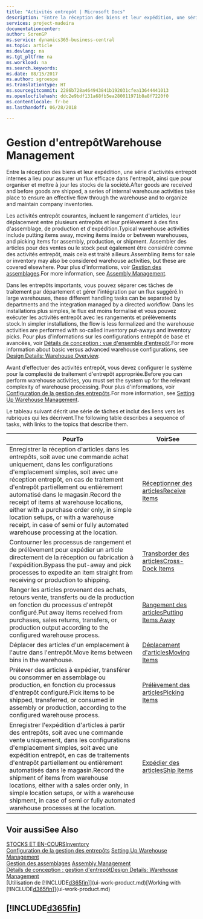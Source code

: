 ```yaml
---
title: "Activités entrepôt | Microsoft Docs"
description: "Entre la réception des biens et leur expédition, une série d'activités entrepôt internes a lieu pour assurer un flux efficace dans l'entrepôt, ainsi que pour organiser et mettre à jour les stocks de la société."
services: project-madeira
documentationcenter: 
author: SorenGP
ms.service: dynamics365-business-central
ms.topic: article
ms.devlang: na
ms.tgt_pltfrm: na
ms.workload: na
ms.search.keywords: 
ms.date: 08/15/2017
ms.author: sgroespe
ms.translationtype: HT
ms.sourcegitcommit: 2286b728a464943841b192031cfea13644441013
ms.openlocfilehash: ddc2e9bdf131a68fb5ea280011971b8a8f7220f0
ms.contentlocale: fr-be
ms.lasthandoff: 06/28/2018

---
```

# <a name="warehouse-management"></a><span data-ttu-id="fcd74-103">Gestion d'entrepôt</span><span class="sxs-lookup"><span data-stu-id="fcd74-103">Warehouse Management</span></span>
<span data-ttu-id="fcd74-104">Entre la réception des biens et leur expédition, une série d'activités entrepôt internes a lieu pour assurer un flux efficace dans l'entrepôt, ainsi que pour organiser et mettre à jour les stocks de la société.</span><span class="sxs-lookup"><span data-stu-id="fcd74-104">After goods are received and before goods are shipped, a series of internal warehouse activities take place to ensure an effective flow through the warehouse and to organize and maintain company inventories.</span></span>

<span data-ttu-id="fcd74-105">Les activités entrepôt courantes, incluent le rangement d'articles, leur déplacement entre plusieurs entrepôts et leur prélèvement à des fins d'assemblage, de production et d'expédition.</span><span class="sxs-lookup"><span data-stu-id="fcd74-105">Typical warehouse activities include putting items away, moving items inside or between warehouses, and picking items for assembly, production, or shipment.</span></span> <span data-ttu-id="fcd74-106">Assembler des articles pour des ventes ou le stock peut également être considéré comme des activités entrepôt, mais cela est traité ailleurs.</span><span class="sxs-lookup"><span data-stu-id="fcd74-106">Assembling items for sale or inventory may also be considered warehouse activities, but these are covered elsewhere.</span></span> <span data-ttu-id="fcd74-107">Pour plus d'informations, voir [Gestion des assemblages](assembly-assemble-items.md).</span><span class="sxs-lookup"><span data-stu-id="fcd74-107">For more information, see [Assembly Management](assembly-assemble-items.md).</span></span>  

<span data-ttu-id="fcd74-108">Dans les entrepôts importants, vous pouvez séparer ces tâches de traitement par département et gérer l'intégration par un flux suggéré.</span><span class="sxs-lookup"><span data-stu-id="fcd74-108">In large warehouses, these different handling tasks can be separated by departments and the integration managed by a directed workflow.</span></span> <span data-ttu-id="fcd74-109">Dans les installations plus simples, le flux est moins formalisé et vous pouvez exécuter les activités entrepôt avec les rangements et prélèvements stock.</span><span class="sxs-lookup"><span data-stu-id="fcd74-109">In simpler installations, the flow is less formalized and the warehouse activities are performed with so-called inventory put-aways and inventory picks.</span></span> <span data-ttu-id="fcd74-110">Pour plus d'informations sur les configurations entrepôt de base et avancées, voir [Détails de conception : vue d'ensemble d'entrepôt](design-details-warehouse-overview.md).</span><span class="sxs-lookup"><span data-stu-id="fcd74-110">For more information about basic versus advanced warehouse configurations, see [Design Details: Warehouse Overview](design-details-warehouse-overview.md).</span></span>

<span data-ttu-id="fcd74-111">Avant d'effectuer des activités entrepôt, vous devez configurer le système pour la complexité de traitement d'entrepôt appropriée.</span><span class="sxs-lookup"><span data-stu-id="fcd74-111">Before you can perform warehouse activities, you must set the system up for the relevant complexity of warehouse processing.</span></span> <span data-ttu-id="fcd74-112">Pour plus d'informations, voir [Configuration de la gestion des entrepôts](warehouse-setup-warehouse.md).</span><span class="sxs-lookup"><span data-stu-id="fcd74-112">For more information, see [Setting Up Warehouse Management](warehouse-setup-warehouse.md).</span></span>

 <span data-ttu-id="fcd74-113">Le tableau suivant décrit une série de tâches et inclut des liens vers les rubriques qui les décrivent.</span><span class="sxs-lookup"><span data-stu-id="fcd74-113">The following table describes a sequence of tasks, with links to the topics that describe them.</span></span>   

|<span data-ttu-id="fcd74-114">**Pour**</span><span class="sxs-lookup"><span data-stu-id="fcd74-114">**To**</span></span>|<span data-ttu-id="fcd74-115">**Voir**</span><span class="sxs-lookup"><span data-stu-id="fcd74-115">**See**</span></span>|  
|------------|-------------|  
|<span data-ttu-id="fcd74-116">Enregistrer la réception d'articles dans les entrepôts, soit avec une commande achat uniquement, dans les configurations d'emplacement simples, soit avec une réception entrepôt, en cas de traitement d'entrepôt partiellement ou entièrement automatisé dans le magasin.</span><span class="sxs-lookup"><span data-stu-id="fcd74-116">Record the receipt of items at warehouse locations, either with a purchase order only, in simple location setups, or with a warehouse receipt, in case of semi or fully automated warehouse processing at the location.</span></span>|[<span data-ttu-id="fcd74-117">Réceptionner des articles</span><span class="sxs-lookup"><span data-stu-id="fcd74-117">Receive Items</span></span>](warehouse-how-receive-items.md)|
|<span data-ttu-id="fcd74-118">Contourner les processus de rangement et de prélèvement pour expédier un article directement de la réception ou fabrication à l'expédition.</span><span class="sxs-lookup"><span data-stu-id="fcd74-118">Bypass the put-away and pick processes to expedite an item straight from receiving or production to shipping.</span></span>|[<span data-ttu-id="fcd74-119">Transborder des articles</span><span class="sxs-lookup"><span data-stu-id="fcd74-119">Cross-Dock Items</span></span>](warehouse-how-to-cross-dock-items.md)|    
|<span data-ttu-id="fcd74-120">Ranger les articles provenant des achats, retours vente, transferts ou de la production en fonction du processus d'entrepôt configuré.</span><span class="sxs-lookup"><span data-stu-id="fcd74-120">Put away items received from purchases, sales returns, transfers, or production output according to the configured warehouse process.</span></span>|[<span data-ttu-id="fcd74-121">Rangement des articles</span><span class="sxs-lookup"><span data-stu-id="fcd74-121">Putting Items Away</span></span>](warehouse-put-away-items.md)|
|<span data-ttu-id="fcd74-122">Déplacer des articles d'un emplacement à l'autre dans l'entrepôt.</span><span class="sxs-lookup"><span data-stu-id="fcd74-122">Move items between bins in the warehouse.</span></span>|[<span data-ttu-id="fcd74-123">Déplacement d'articles</span><span class="sxs-lookup"><span data-stu-id="fcd74-123">Moving Items</span></span>](warehouse-move-items.md)|
|<span data-ttu-id="fcd74-124">Prélever des articles à expédier, transférer ou consommer en assemblage ou production, en fonction du processus d'entrepôt configuré.</span><span class="sxs-lookup"><span data-stu-id="fcd74-124">Pick items to be shipped, transferred, or consumed in assembly or production, according to the configured warehouse process.</span></span>|[<span data-ttu-id="fcd74-125">Prélèvement des articles</span><span class="sxs-lookup"><span data-stu-id="fcd74-125">Picking Items</span></span>](warehouse-pick-items.md)|
|<span data-ttu-id="fcd74-126">Enregistrer l'expédition d'articles à partir des entrepôts, soit avec une commande vente uniquement, dans les configurations d'emplacement simples, soit avec une expédition entrepôt, en cas de traitements d'entrepôt partiellement ou entièrement automatisés dans le magasin.</span><span class="sxs-lookup"><span data-stu-id="fcd74-126">Record the shipment of items from warehouse locations, either with a sales order only, in simple location setups, or with a warehouse shipment, in case of semi or fully automated warehouse processes at the location.</span></span>|[<span data-ttu-id="fcd74-127">Expédier des articles</span><span class="sxs-lookup"><span data-stu-id="fcd74-127">Ship Items</span></span>](warehouse-how-ship-items.md)|  

## <a name="see-also"></a><span data-ttu-id="fcd74-128">Voir aussi</span><span class="sxs-lookup"><span data-stu-id="fcd74-128">See Also</span></span>  
[<span data-ttu-id="fcd74-129">STOCKS ET EN-COURS</span><span class="sxs-lookup"><span data-stu-id="fcd74-129">Inventory</span></span>](inventory-manage-inventory.md)  
<span data-ttu-id="fcd74-130">[Configuration de la gestion des entrepôts](warehouse-setup-warehouse.md)   </span><span class="sxs-lookup"><span data-stu-id="fcd74-130">[Setting Up Warehouse Management](warehouse-setup-warehouse.md)   </span></span>  
<span data-ttu-id="fcd74-131">[Gestion des assemblages](assembly-assemble-items.md)  </span><span class="sxs-lookup"><span data-stu-id="fcd74-131">[Assembly Management](assembly-assemble-items.md)  </span></span>  
[<span data-ttu-id="fcd74-132">Détails de conception : gestion d'entrepôt</span><span class="sxs-lookup"><span data-stu-id="fcd74-132">Design Details: Warehouse Management</span></span>](design-details-warehouse-management.md)  
<span data-ttu-id="fcd74-133">[Utilisation de [!INCLUDE[d365fin](includes/d365fin_md.md)]](ui-work-product.md)</span><span class="sxs-lookup"><span data-stu-id="fcd74-133">[Working with [!INCLUDE[d365fin](includes/d365fin_md.md)]](ui-work-product.md)</span></span>  

## [!INCLUDE[d365fin](includes/free_trial_md.md)]  
 

